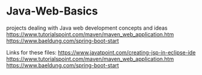 # Java-Web-Basics
projects dealing with Java web development concepts and ideas
https://www.tutorialspoint.com/maven/maven_web_application.htm
https://www.baeldung.com/spring-boot-start

Links for these files:
https://www.javatpoint.com/creating-jsp-in-eclipse-ide
https://www.tutorialspoint.com/maven/maven_web_application.htm
https://www.baeldung.com/spring-boot-start
